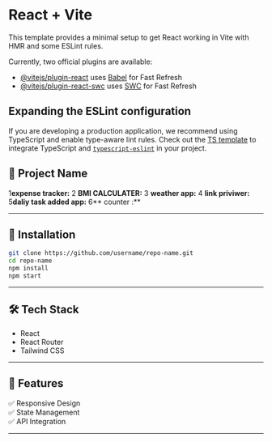 # React + Vite

This template provides a minimal setup to get React working in Vite with HMR and some ESLint rules.

Currently, two official plugins are available:

- [@vitejs/plugin-react](https://github.com/vitejs/vite-plugin-react/blob/main/packages/plugin-react/README.md) uses [Babel](https://babeljs.io/) for Fast Refresh
- [@vitejs/plugin-react-swc](https://github.com/vitejs/vite-plugin-react-swc) uses [SWC](https://swc.rs/) for Fast Refresh

## Expanding the ESLint configuration

If you are developing a production application, we recommend using TypeScript and enable type-aware lint rules. Check out the [TS template](https://github.com/vitejs/vite/tree/main/packages/create-vite/template-react-ts) to integrate TypeScript and [`typescript-eslint`](https://typescript-eslint.io) in your project.

## 🚀 **Project Name**

1**expense tracker:**
2 **BMI CALCULATER:**
3 **weather app:**
4 **link priviwer:**
5**daliy task added app:**
6** counter :**


---

## 📂 **Installation**  
```bash
git clone https://github.com/username/repo-name.git  
cd repo-name  
npm install  
npm start  
```

---

## 🛠️ **Tech Stack**  
- React  
- React Router  
- Tailwind CSS  

---

## 🌟 **Features**  
✅ Responsive Design  
✅ State Management  
✅ API Integration  

---
